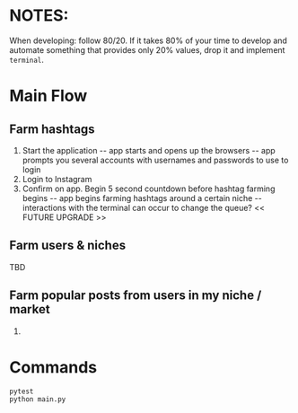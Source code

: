 # NOTES:

When developing: follow 80/20. If it takes 80% of your time to develop and automate something that provides only 20% values, drop it and implement `terminal`.

# Main Flow

## Farm hashtags

1. Start the application
-- app starts and opens up the browsers
-- app prompts you several accounts with usernames and passwords to use to login
2. Login to Instagram
3. Confirm on app. Begin 5 second countdown before hashtag farming begins
-- app begins farming hashtags around a certain niche
-- interactions with the terminal can occur to change the queue? << FUTURE UPGRADE >>

## Farm users & niches

TBD

## Farm popular posts from users in my niche / market

1. 

# Commands

```pytest```  
```python main.py```  
